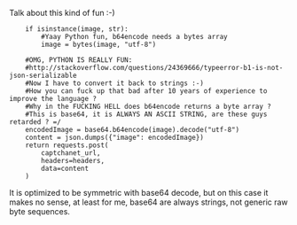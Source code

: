 

Talk about this kind of fun :-)

```
    if isinstance(image, str):
        #Yaay Python fun, b64encode needs a bytes array
        image = bytes(image, "utf-8")

    #OMG, PYTHON IS REALLY FUN:
    #http://stackoverflow.com/questions/24369666/typeerror-b1-is-not-json-serializable
    #Now I have to convert it back to strings :-)
    #How you can fuck up that bad after 10 years of experience to improve the language ?
    #Why in the FUCKING HELL does b64encode returns a byte array ?
    #This is base64, it is ALWAYS AN ASCII STRING, are these guys retarded ? =/
    encodedImage = base64.b64encode(image).decode("utf-8")
    content = json.dumps({"image": encodedImage})
    return requests.post(
        captchanet_url,
        headers=headers,
        data=content
    )
```

It is optimized to be symmetric with base64 decode, but on this case it makes no
sense, at least for me, base64 are always strings, not generic raw byte sequences.
